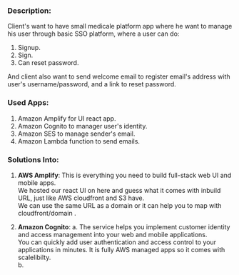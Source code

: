 ### Description:
Client's want to have small medicale platform app where he want to manage his user through basic SSO platform, where a user can do: <br />
1. Signup. <br />
2. Sign. <br />
3. Can reset password. <br />

And client also want to send welcome email to register email's address with user's username/password, and a link to reset password. <br />

### Used Apps:
1. Amazon Amplify for UI react app. <br />
2. Amazon Cognito to manager user's identity. <br />
3. Amazon SES to manage sender's email. <br />
4. Amazon Lambda function to send emails. <br />

### Solutions Into:
1. **AWS Amplify**: 
                    This is everything you need to build full-stack web UI and mobile apps. <br />
                    We hosted our react UI on here and guess what it comes with inbuild URL, just like AWS cloudfront and S3 have. <br />
                    We can use the same URL as a domain or it can help you to map with cloudfront/domain . <br />

2. **Amazon Cognito**: a. The service helps you implement customer identity and access management into your web and mobile applications. <br />
                       You can quickly add user authentication and access control to your applications in minutes. It is fully AWS managed apps so it comes with scalelibilty. <br />
                       b. 
